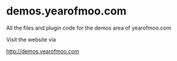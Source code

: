 # demos.yearofmoo.com

All the files and plugin code for the demos area of yearofmoo.com

Visit the website via

http://demos.yearofmoo.com
